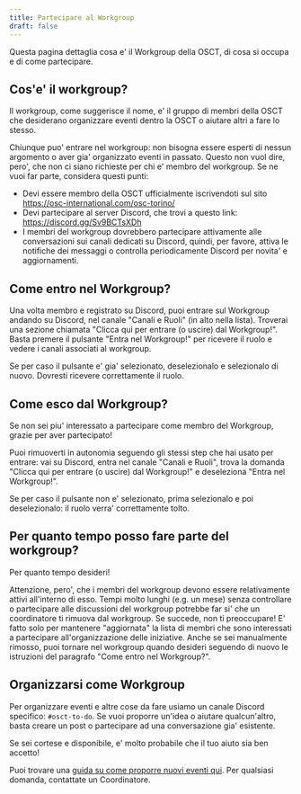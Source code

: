 ```yaml
---
title: Partecipare al Workgroup
draft: false
---
```


Questa pagina dettaglia cosa e' il Workgroup della OSCT, di cosa si occupa e di come partecipare.

## Cos'e' il workgroup?
Il workgroup, come suggerisce il nome, e' il gruppo di membri della OSCT che desiderano organizzare eventi dentro la OSCT o aiutare altri a fare lo stesso.

Chiunque puo' entrare nel workgroup: non bisogna essere esperti di nessun argomento o aver gia' organizzato eventi in passato.
Questo non vuol dire, pero', che non ci siano richieste per chi e' membro del workgroup. Se ne vuoi far parte, considera questi punti:
- Devi essere membro della OSCT ufficialmente iscrivendoti sul sito https://osc-international.com/osc-torino/
- Devi partecipare al server Discord, che trovi a questo link: https://discord.gg/Sv9BCTsXDh
- I membri del workgroup dovrebbero partecipare attivamente alle conversazioni sui canali dedicati su Discord, quindi, per favore, attiva le notifiche dei messaggi o controlla periodicamente Discord per novita' e aggiornamenti.

## Come entro nel Workgroup?
Una volta membro e registrato su Discord, puoi entrare sul Workgroup andando su Discord, nel canale "Canali e Ruoli" (in alto nella lista).
Troverai una sezione chiamata "Clicca qui per entrare (o uscire) dal Workgroup!". Basta premere il pulsante "Entra nel Workgroup!" per ricevere il ruolo e vedere i canali associati al workgroup.

Se per caso il pulsante e' gia' selezionato, deselezionalo e selezionalo di nuovo. Dovresti ricevere correttamente il ruolo.

## Come esco dal Workgroup?
Se non sei piu' interessato a partecipare come membro del Workgroup, grazie per aver partecipato!

Puoi rimuoverti in autonomia seguendo gli stessi step che hai usato per entrare: vai su Discord, entra nel canale "Canali e Ruoli", trova la domanda "Clicca qui per entrare (o uscire) dal Workgroup!" e deseleziona "Entra nel Workgroup!".

Se per caso il pulsante non e' selezionato, prima selezionalo e poi deselezionalo: il ruolo verra' correttamente tolto.

## Per quanto tempo posso fare parte del workgroup?
Per quanto tempo desideri!

Attenzione, pero', che i membri del workgroup devono essere relativamente attivi all'interno di esso.
Tempi molto lunghi (e.g. un mese) senza controllare o partecipare alle discussioni del workgroup potrebbe far si' che un coordinatore ti rimuova dal workgroup.
Se succede, non ti preoccupare! E' fatto solo per mantenere "aggiornata" la lista di membri che sono interessati a partecipare all'organizzazione delle iniziative.
Anche se sei manualmente rimosso, puoi tornare nel workgroup quando desideri seguendo di nuovo le istruzioni del paragrafo "Come entro nel Workgroup?".

## Organizzarsi come Workgroup

Per organizzare eventi e altre cose da fare usiamo un canale Discord specifico: `#osct-to-do`. Se vuoi proporre un'idea o aiutare qualcun'altro, basta creare un post o partecipare ad una conversazione gia' esistente.

Se sei cortese e disponibile, e' molto probabile che il tuo aiuto sia ben accetto!

Puoi trovare una [guida su come proporre nuovi eventi qui](/organising_events.md).
Per qualsiasi domanda, contattate un Coordinatore.

